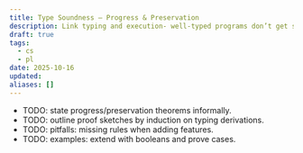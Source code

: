```yaml
---
title: Type Soundness — Progress & Preservation
description: Link typing and execution- well-typed programs don’t get stuck.
draft: true
tags:
  - cs
  - pl
date: 2025-10-16
updated:
aliases: []
---
```

- TODO: state progress/preservation theorems informally.
- TODO: outline proof sketches by induction on typing derivations.
- TODO: pitfalls: missing rules when adding features.
- TODO: examples: extend with booleans and prove cases.
